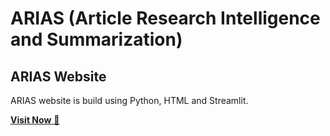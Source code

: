 # ARIAS (Article Research Intelligence and Summarization)

## ARIAS Website
ARIAS website is build using Python, HTML and Streamlit.

<a href="https://psychedelic2007-arias-arias-zz6uip.streamlit.app/" target="_blank">**Visit Now** 🚀</a>

